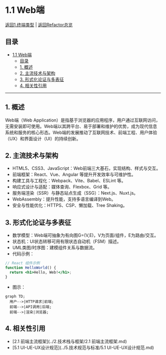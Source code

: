 # 1.1 Web端

[返回1.终端类型](./README.md) | [返回Refactor总览](../README.md)

## 目录

- [1.1 Web端](#11-web端)
  - [目录](#目录)
  - [1. 概述](#1-概述)
  - [2. 主流技术与架构](#2-主流技术与架构)
  - [3. 形式化论证与多表征](#3-形式化论证与多表征)
  - [4. 相关性引用](#4-相关性引用)

---

## 1. 概述

Web端（Web Application）是指基于浏览器的应用程序，用户通过互联网访问，无需安装即可使用。Web端以其跨平台、易于部署和维护的优势，成为现代信息系统和服务的核心形态。Web端的发展推动了互联网技术、前端工程、用户体验（UX）和界面设计（UI）的持续创新。

## 2. 主流技术与架构

- HTML5、CSS3、JavaScript：Web前端三大基石，实现结构、样式与交互。
- 前端框架：React、Vue、Angular 等提升开发效率与可维护性。
- 构建工具与工程化：Webpack、Vite、Babel、ESLint 等。
- 响应式设计与适配：媒体查询、Flexbox、Grid 等。
- 服务端渲染（SSR）与静态站点生成（SSG）：Next.js、Nuxt.js。
- WebAssembly：提升性能，支持多语言编译到Web。
- 安全与性能优化：HTTPS、CSP、懒加载、Tree Shaking。

## 3. 形式化论证与多表征

- 数学模型：Web端可抽象为有向图G=(V,E)，V为页面/组件，E为路由/交互。
- 状态机：UI状态转移可用有限状态自动机（FSM）描述。
- UML类图/时序图：建模组件关系与数据流。
- 代码示例：

```jsx
// React 组件示例
function HelloWorld() {
  return <h1>Hello, Web!</h1>;
}
```

- 图示：

```mermaid
graph TD;
  用户-->|HTTP请求|前端;
  前端-->|API调用|后端;
  前端-->|渲染|浏览器;
```

## 4. 相关性引用

- [2.1 前端主流框架](../2.技术栈与框架/2.1 前端主流框架.md)
- [5.1 UI-UE-UX设计规范](../5.技术规范与标准/5.1 UI-UE-UX设计规范.md)
